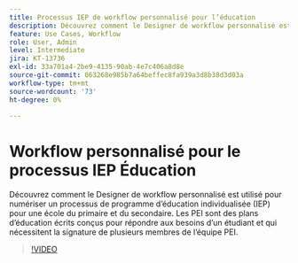 ```yaml
---
title: Processus IEP de workflow personnalisé pour l’éducation
description: Découvrez comment le Designer de workflow personnalisé est utilisé pour numériser un processus de programme d’éducation individualisée (IEP) pour une école du primaire et du secondaire
feature: Use Cases, Workflow
role: User, Admin
level: Intermediate
jira: KT-13736
exl-id: 33a701a4-2be9-4135-90ab-4e7c406a8d8e
source-git-commit: 063268e985b7a64beffec8fa939a3d8b38d3d03a
workflow-type: tm+mt
source-wordcount: '73'
ht-degree: 0%

---
```


# Workflow personnalisé pour le processus IEP Éducation

Découvrez comment le Designer de workflow personnalisé est utilisé pour numériser un processus de programme d’éducation individualisée (IEP) pour une école du primaire et du secondaire. Les PEI sont des plans d’éducation écrits conçus pour répondre aux besoins d’un étudiant et qui nécessitent la signature de plusieurs membres de l’équipe PEI.

>[!VIDEO](https://video.tv.adobe.com/v/3422174?quality=12&learn=on&hidetitle=true)
